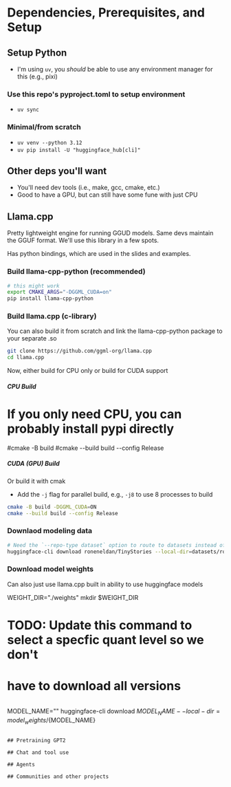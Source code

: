 # Dependencies, Prerequisites, and Setup
## Setup Python
- I'm using `uv`, you _should_ be able to use any environment manager for this (e.g., pixi)

### Use this repo's pyproject.toml to setup environment
- `uv sync`


### Minimal/from scratch
- `uv venv --python 3.12`
- `uv pip install -U "huggingface_hub[cli]"`

## Other deps you'll want
- You'll need dev tools (i.e., make, gcc, cmake, etc.)
- Good to have a GPU, but can still have some fune with just CPU

## Llama.cpp
Pretty lightweight engine for running GGUD models. 
Same devs maintain the GGUF format.
We'll use this library in a few spots. 

Has python bindings, which are used in the slides and examples.

### Build llama-cpp-python (recommended)

```bash
# this might work
export CMAKE_ARGS="-DGGML_CUDA=on" 
pip install llama-cpp-python
```

### Build llama.cpp (c-library)
You can also build it from scratch and link the llama-cpp-python package to your separate .so

```bash
git clone https://github.com/ggml-org/llama.cpp
cd llama.cpp
```

Now, either build for CPU only or build for CUDA support
##### CPU Build
# If you only need CPU, you can probably install pypi directly
#cmake -B build
#cmake --build build --config Release

##### CUDA (GPU) Build
Or build it with cmak
- Add the `-j` flag for parallel build, e.g., `-j8` to use 8 processes to build

```bash
cmake -B build -DGGML_CUDA=ON
cmake --build build --config Release
```

### Downlaod modeling data

```bash
# Need the `--repo-type dataset` option to route to datasets instead of models
huggingface-cli download roneneldan/TinyStories --local-dir=datasets/roneneldan/TinyStories/ --repo-type dataset
```


### Download model weights
Can also just use llama.cpp built in ability to use huggingface models

WEIGHT_DIR="./weights"
mkdir $WEIGHT_DIR

# TODO: Update this command to select a specfic quant level so we don't 
#       have to download all versions
```bash
```
MODEL_NAME="" huggingface-cli download ${MODEL_NAME} --local-dir=model_weights/${MODEL_NAME}
```

## Pretraining GPT2

## Chat and tool use

## Agents

## Communities and other projects

